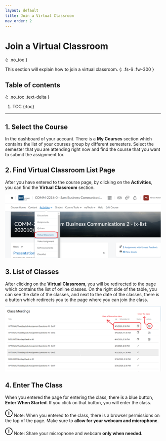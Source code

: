 ```yaml
---
layout: default
title: Join a Virtual Classroom
nav_order: 2
---
```


# Join a Virtual Classroom
{: .no_toc }

This section will explain how to join a virtual classroom.
{: .fs-6 .fw-300 }

## Table of contents
{: .no_toc .text-delta }

1. TOC
{:toc}

---



## 1. Select the Course
In the dashboard of your account. There is a **My Courses** section which contains the list of your courses group by different semesters. Select the semester that you are attending right now and find the course that you want to submit the assignment for.

## 2. Find Virtual Classroom List Page
After you have entered to the course page, by clicking on the **Activities**, you can find the **Virtual Classroom** section. 

![Virtual Classroom](https://raw.githubusercontent.com/AlirezaKakan/User-Documentation-Instructions/gh-pages/assets/images/VirtualClassroom.png)

## 3. List of Classes
After clicking on the **Virtual Classroom**, you will be redirected to the page which contains the list of online classes. On the right side of the table, you can see the date of the classes, and next to the date of the classes, there is a button which redirects you to the page where you can join the class.

![List of Classes](https://raw.githubusercontent.com/AlirezaKakan/User-Documentation-Instructions/gh-pages/assets/images/EnterClass.png)

## 4. Enter The Class
When you entered the page for entering the class, there is a blue button, **Enter When Started**. If you click on that button, you will enter the class.  

![before joining point 1][Note] Note: When you entered to the class, there is a browser permissions on the top of the page. Make sure to **allow for your webcam and microphone**.

![before joining point 2][Note] Note: Share your microphone and webcam **only when needed**.



[Note]: https://github.com/AlirezaKakan/User-Documentation-Instructions/blob/gh-pages/assets/images/warning-24.png?raw=true "Note"

[Alert]: https://github.com/AlirezaKakan/User-Documentation-Instructions/blob/gh-pages/assets/images/alert.png?raw=true "Alert"
